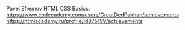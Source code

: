 Pavel Efremov
HTML CSS Basics: https://www.codecademy.com/users/GreatDedPakhan/achievements https://htmlacademy.ru/profile/id875199/achievements